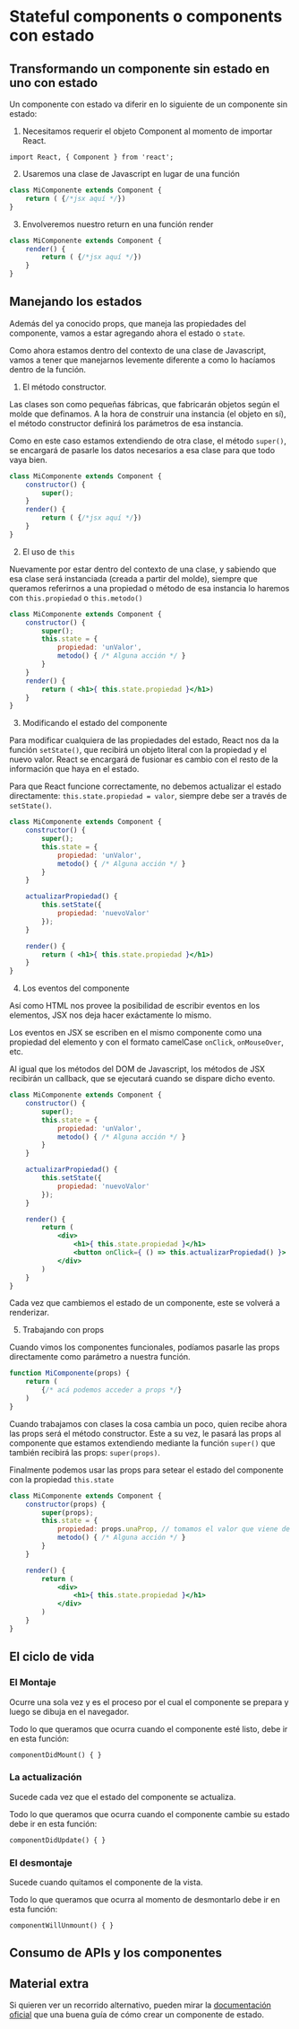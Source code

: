 # Stateful components o components con estado

## Transformando un componente sin estado en uno con estado

Un componente con estado va diferir en lo siguiente de un componente sin estado:

1. Necesitamos requerir el objeto Component al momento de importar React.

`import React, { Component } from 'react';`

2. Usaremos una clase de Javascript en lugar de una función

```jsx
class MiComponente extends Component {
    return ( {/*jsx aquí */})
}
```

3. Envolveremos nuestro return en una función render

```jsx
class MiComponente extends Component {
    render() {
        return ( {/*jsx aquí */})
    }
}
```

## Manejando los estados

Además del ya conocido props, que maneja las propiedades del componente, vamos a estar agregando ahora el estado o `state`.

Como ahora estamos dentro del contexto de una clase de Javascript, vamos a tener que manejarnos levemente diferente a como lo hacíamos dentro de la función.

1. El método constructor. 

Las clases son como pequeñas fábricas, que fabricarán objetos según el molde que definamos. A la hora de construir una instancia (el objeto en sí), el método constructor definirá los parámetros de esa instancia.

Como en este caso estamos extendiendo de otra clase, el método `super()`, se encargará de pasarle los datos necesarios a esa clase para que todo vaya bien.

```jsx
class MiComponente extends Component {
    constructor() {
        super();
    }
    render() {
        return ( {/*jsx aquí */})
    }
}
```

2. El uso de `this`

Nuevamente por estar dentro del contexto de una clase, y sabiendo que esa clase será instanciada (creada a partir del molde), siempre que queramos referirnos a una propiedad o método de esa instancia lo haremos con `this.propiedad` o `this.metodo()`

```jsx
class MiComponente extends Component {
    constructor() {
        super();
        this.state = {
            propiedad: 'unValor',
            metodo() { /* Alguna acción */ }
        }
    }
    render() {
        return ( <h1>{ this.state.propiedad }</h1>)
    }
}
```

3. Modificando el estado del componente

Para modificar cualquiera de las propiedades del estado, React nos da la función `setState()`, que recibirá un objeto literal con la propiedad y el nuevo valor. React se encargará de fusionar es cambio con el resto de la información que haya en el estado.

Para que React funcione correctamente, no debemos actualizar el estado directamente: `this.state.propiedad = valor`, siempre debe ser a través de `setState()`.

```jsx
class MiComponente extends Component {
    constructor() {
        super();
        this.state = {
            propiedad: 'unValor',
            metodo() { /* Alguna acción */ }
        }
    }

    actualizarPropiedad() {
        this.setState({
            propiedad: 'nuevoValor'
        });
    }

    render() {
        return ( <h1>{ this.state.propiedad }</h1>)
    }
}
```

4. Los eventos del componente

Así como HTML nos provee la posibilidad de escribir eventos en los elementos, JSX nos deja hacer exáctamente lo mismo.

Los eventos en JSX se escriben en el mismo componente como una propiedad del elemento y con el formato camelCase `onClick`, `onMouseOver`, etc.

Al igual que los métodos del DOM de Javascript, los métodos de JSX recibirán un callback, que se ejecutará cuando se dispare dicho evento.

```jsx
class MiComponente extends Component {
    constructor() {
        super();
        this.state = {
            propiedad: 'unValor',
            metodo() { /* Alguna acción */ }
        }
    }

    actualizarPropiedad() {
        this.setState({
            propiedad: 'nuevoValor'
        });
    }

    render() {
        return ( 
            <div>
                <h1>{ this.state.propiedad }</h1>
                <button onClick={ () => this.actualizarPropiedad() }>
            </div>
        )
    }
}
```

Cada vez que cambiemos el estado de un componente, este se volverá a renderizar.

5. Trabajando con props

Cuando vimos los componentes funcionales, podíamos pasarle las props directamente como parámetro a nuestra función.

```jsx
function MiComponente(props) {
    return (
        {/* acá podemos acceder a props */}
    )
}
```

Cuando trabajamos con clases la cosa cambia un poco, quien recibe ahora las props será el método constructor. Este a su vez, le pasará las props al componente que estamos extendiendo mediante la función `super()` que también recibirá las props: `super(props)`.

Finalmente podemos usar las props para setear el estado del componente con la propiedad `this.state`


```jsx
class MiComponente extends Component {
    constructor(props) {
        super(props);
        this.state = {
            propiedad: props.unaProp, // tomamos el valor que viene de las props
            metodo() { /* Alguna acción */ }
        }
    }

    render() {
        return ( 
            <div>
                <h1>{ this.state.propiedad }</h1>
            </div>
        )
    }
}
```

## El ciclo de vida

### El Montaje

Ocurre una sola vez y es el proceso por el cual el componente se prepara y luego se dibuja en el navegador.

Todo lo que queramos que ocurra cuando el componente esté listo, debe ir en esta función:

`componentDidMount() { }`

### La actualización 

Sucede cada vez que el estado del componente se actualiza.

Todo lo que queramos que ocurra cuando el componente cambie su estado debe ir en esta función:

`componentDidUpdate() { }`

### El desmontaje

Sucede cuando quitamos el componente de la vista.

Todo lo que queramos que ocurra al momento de desmontarlo debe ir en esta función:

`componentWillUnmount() { }`

## Consumo de APIs y los componentes




## Material extra

Si quieren ver un recorrido alternativo, pueden mirar la [documentación oficial](https://es.reactjs.org/docs/state-and-lifecycle.html) que una buena guía de cómo crear un componente de estado.